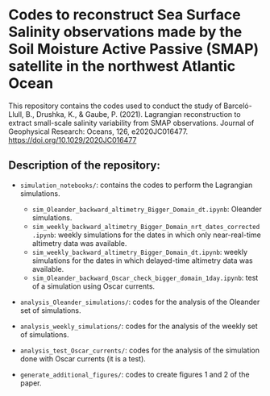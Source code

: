 # Codes to reconstruct Sea Surface Salinity observations made by the Soil Moisture Active Passive (SMAP) satellite in the northwest Atlantic Ocean

This repository contains the codes used to conduct the study of Barceló-Llull, B., Drushka, K., &amp; Gaube, P. (2021). Lagrangian reconstruction to extract small-scale salinity variability from SMAP observations. Journal of Geophysical Research: Oceans, 126, e2020JC016477. https://doi.org/10.1029/2020JC016477

## Description of the repository:

- `simulation_notebooks/`:  contains the codes to perform the Lagrangian simulations.
  
  - `sim_Oleander_backward_altimetry_Bigger_Domain_dt.ipynb`: Oleander simulations.
  - `sim_weekly_backward_altimetry_Bigger_Domain_nrt_dates_corrected.ipynb`: weekly simulations for the dates in which only near-real-time altimetry data was available.
  - `sim_weekly_backward_altimetry_Bigger_Domain_dt.ipynb`: weekly simulations for the dates in which delayed-time altimetry data was available.
  - `sim_Oleander_backward_Oscar_check_bigger_domain_1day.ipynb`: test of a simulation using Oscar currents.
    
- `analysis_Oleander_simulations/`:  codes for the analysis of the Oleander set of simulations.

- `analysis_weekly_simulations/`:  codes for the analysis of the weekly set of simulations.

- `analysis_test_Oscar_currents/`:  codes for the analysis of the simulation done with Oscar currents (it is a test).

- `generate_additional_figures/`:  codes to create figures 1 and 2 of the paper.
